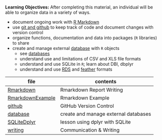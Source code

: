 **Learning Objectives:** After completing this material, an individual will be able to
organize data in a variety of ways.

- document ongoing work with [R Markdown](http://rmarkdown.rstudio.com/)
- use [git and github](http://happygitwithr.com/) to keep track of code and document changes with version control
- organize functions, documentation and data into packages (`R` libraries) to share
- create and manage external [database](database.Rmd) with `R` objects
    + see [databases](https://db.rstudio.com/)
    + understand use and limitations of CSV and XLS file formats
    + understand and use SQLite in `R`; learn about DBI, dbplyr
    + understand and use [RDS](http://www.fromthebottomoftheheap.net/2012/04/01/saving-and-loading-r-objects/) and [feather](https://github.com/wesm/feather) formats
    
file | contents
---- | --------
[Rmarkdown](Rmarkdown.Rmd) | Rmarkdown Report Writing
[RmarkdownExample](RmarkdownExample.Rmd) | Rmarkdown Example
[github](github.Rmd) | GitHub Version Control
[database](database.Rmd) | create and manage external databases
[SQLiteDplyr](SQLiteDplyr.Rmd) | lesson using dplyr with SQLite
[writing](writing.md) | Communication & Writing

    